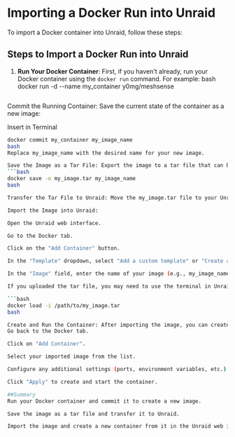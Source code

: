 # Importing a Docker Run into Unraid

To import a Docker container into Unraid, follow these steps:

## Steps to Import a Docker Run into Unraid

1. **Run Your Docker Container**: 
   First, if you haven't already, run your Docker container using the `docker run` command. For example:
   bash
   docker run -d --name my_container y0mg/meshsense
    ```bash
Commit the Running Container: Save the current state of the container as a new image:




Insert in Terminal
 ```bash
docker commit my_container my_image_name
 bash
Replace my_image_name with the desired name for your new image.

Save the Image as a Tar File: Export the image to a tar file that can be imported into Unraid:
 ```bash
docker save -o my_image.tar my_image_name
bash

Transfer the Tar File to Unraid: Move the my_image.tar file to your Unraid server. You can use SCP, FTP, or any method you prefer to transfer files.

Import the Image into Unraid:

Open the Unraid web interface.

Go to the Docker tab.

Click on the "Add Container" button.

In the "Template" dropdown, select "Add a custom template" or "Create a new template".

In the "Image" field, enter the name of your image (e.g., my_image_name).

If you uploaded the tar file, you may need to use the terminal in Unraid to load the image:

 ```bash
docker load -i /path/to/my_image.tar
bash

Create and Run the Container: After importing the image, you can create a new container from it in Unraid:
Go back to the Docker tab.

Click on "Add Container".

Select your imported image from the list.

Configure any additional settings (ports, environment variables, etc.) as needed.

Click "Apply" to create and start the container.

##Summary
Run your Docker container and commit it to create a new image.

Save the image as a tar file and transfer it to Unraid.

Import the image and create a new container from it in the Unraid web interface.

